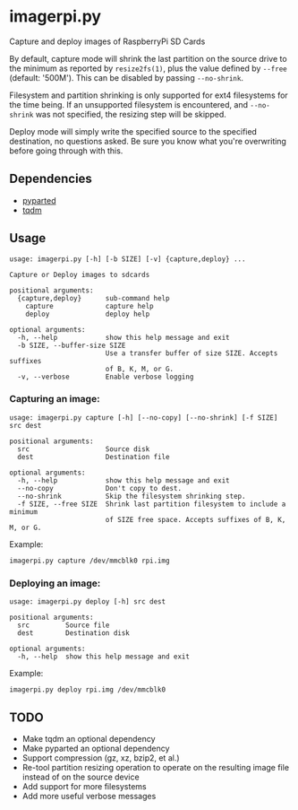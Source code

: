 # imagerpi.py

Capture and deploy images of RaspberryPi SD Cards

By default, capture mode will shrink the last partition on the source drive to the minimum as reported by `resize2fs(1)`, plus the value defined by `--free` (default: '500M'). This can be disabled by passing `--no-shrink`.

Filesystem and partition shrinking is only supported for ext4 filesystems for the time being. If an unsupported filesystem is encountered, and `--no-shrink` was not specified, the resizing step will be skipped.

Deploy mode will simply write the specified source to the specified destination, no questions asked. Be sure you know what you're overwriting before going through with this.

## Dependencies

- [pyparted](https://github.com/rhinstaller/pyparted)
- [tqdm](https://github.com/tqdm/tqdm)

## Usage

```
usage: imagerpi.py [-h] [-b SIZE] [-v] {capture,deploy} ...

Capture or Deploy images to sdcards

positional arguments:
  {capture,deploy}      sub-command help
    capture             capture help
    deploy              deploy help

optional arguments:
  -h, --help            show this help message and exit
  -b SIZE, --buffer-size SIZE
                        Use a transfer buffer of size SIZE. Accepts suffixes
                        of B, K, M, or G.
  -v, --verbose         Enable verbose logging
```

### Capturing an image:

```
usage: imagerpi.py capture [-h] [--no-copy] [--no-shrink] [-f SIZE] src dest

positional arguments:
  src                   Source disk
  dest                  Destination file

optional arguments:
  -h, --help            show this help message and exit
  --no-copy             Don't copy to dest.
  --no-shrink           Skip the filesystem shrinking step.
  -f SIZE, --free SIZE  Shrink last partition filesystem to include a minimum
                        of SIZE free space. Accepts suffixes of B, K, M, or G.
```

Example:

```
imagerpi.py capture /dev/mmcblk0 rpi.img
```

### Deploying an image:

```
usage: imagerpi.py deploy [-h] src dest

positional arguments:
  src         Source file
  dest        Destination disk

optional arguments:
  -h, --help  show this help message and exit
```

Example:

```
imagerpi.py deploy rpi.img /dev/mmcblk0
```

## TODO

- Make tqdm an optional dependency
- Make pyparted an optional dependency
- Support compression (gz, xz, bzip2, et al.)
- Re-tool partition resizing operation to operate on the resulting image file instead of on the source device
- Add support for more filesystems 
- Add more useful verbose messages
